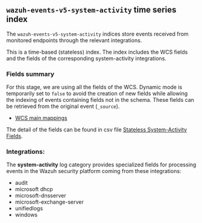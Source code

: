 ## `wazuh-events-v5-system-activity` time series index

The `wazuh-events-v5-system-activity` indices store events received from monitored endpoints through the relevant integrations.

This is a time-based (stateless) index. The index includes the WCS fields and the fields of the corresponding system-activity integrations.

### Fields summary

For this stage, we are using all the fields of the WCS. Dynamic mode is temporarily set to `false` to avoid the creation of new fields while allowing the indexing of events containing fields not in the schema. These fields can be retrieved from the original event (`_source`).

- [WCS main mappings](../../main/docs/fields.csv)

The detail of the fields can be found in csv file [Stateless System-Activity Fields](fields.csv).

### Integrations:

The **system-activity** log category provides specialized fields for processing events in the Wazuh security platform coming from these integrations:
- audit
- microsoft dhcp
- microsoft-dnsserver
- microsoft-exchange-server
- unifiedlogs
- windows
